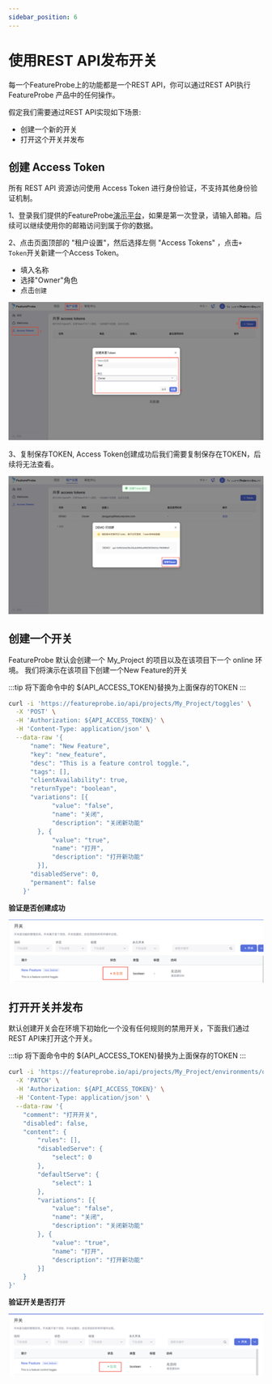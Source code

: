 ```yaml
---
sidebar_position: 6
---
```


# 使用REST API发布开关

每一个FeatureProbe上的功能都是一个REST API，你可以通过REST API执行FeatureProbe 产品中的任何操作。

假定我们需要通过REST API实现如下场景:

- 创建一个新的开关
- 打开这个开关并发布

## 创建 Access Token

所有 REST API 资源访问使用 Access Token 进行身份验证，不支持其他身份验证机制。 

1、登录我们提供的FeatureProbe[演示平台](https://featureprobe.io)，如果是第一次登录，请输入邮箱。后续可以继续使用你的邮箱访问到属于你的数据。

2、点击页面顶部的 "租户设置"，然后选择左侧 "Access Tokens" ，点击`+ Token`开关新建一个Access Token。

* 填入名称
* 选择"Owner"角色
* 点击`创建`

![create tokken](/create_token.png)

3、复制保存TOKEN, Access Token创建成功后我们需要复制保存在TOKEN，后续将无法查看。

![create_success_token](/create_success_token.png)

## 创建一个开关

FeatureProbe  默认会创建一个 My_Project 的项目以及在该项目下一个 online 环境。
我们将演示在该项目下创建一个New Feature的开关

:::tip
将下面命令中的 ${API_ACCESS_TOKEN}替换为上面保存的TOKEN
:::

```bash
curl -i 'https://featureprobe.io/api/projects/My_Project/toggles' \
  -X 'POST' \
  -H 'Authorization: ${API_ACCESS_TOKEN}' \
  -H 'Content-Type: application/json' \
  --data-raw '{
      "name": "New Feature",
      "key": "new_feature",
      "desc": "This is a feature control toggle.",
      "tags": [],
      "clientAvailability": true,
      "returnType": "boolean",
      "variations": [{
            "value": "false",
            "name": "关闭",
            "description": "关闭新功能"
        }, {
            "value": "true",
            "name": "打开",
            "description": "打开新功能"
        }],
      "disabledServe": 0,
      "permanent": false
    }'
```

**验证是否创建成功**

![new_feature_toggle](/new_feature_toggle.png)

## 打开开关并发布

默认创建开关会在环境下初始化一个没有任何规则的禁用开关，下面我们通过REST API来打开这个开关。

:::tip
将下面命令中的 ${API_ACCESS_TOKEN}替换为上面保存的TOKEN
:::

```bash
curl -i 'https://featureprobe.io/api/projects/My_Project/environments/online/toggles/new_feature/targeting' \
  -X 'PATCH' \
  -H 'Authorization: ${API_ACCESS_TOKEN}' \
  -H 'Content-Type: application/json' \
  --data-raw '{
	"comment": "打开开关",
	"disabled": false,
	"content": {
		"rules": [],
		"disabledServe": {
			"select": 0
		},
		"defaultServe": {
			"select": 1
		},
		"variations": [{
			"value": "false",
			"name": "关闭",
			"description": "关闭新功能"
		}, {
			"value": "true",
			"name": "打开",
			"description": "打开新功能"
		}]
	}
}'
```

**验证开关是否打开**

![open_new_feature_toggle](/open_new_feature_toggle.png)
